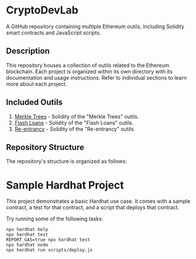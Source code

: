 # CryptoDevLab

A GitHub repository containing multiple Ethereum outils, including Solidity smart contracts and JavaScript scripts.

## Description

This repository houses a collection of outils related to the Ethereum blockchain. Each project is organized within its own directory with its documentation and usage instructions. Refer to individual sections to learn more about each project.

## Included Outils

1. [Merkle Trees](/contracts/Whitelist.sol) - Solidity of the "Merkle Trees" outils.
2. [Flash Loans](/contracts/FlashLoanExample.sol) - Solidity of the "Flash Loans" outils.
2. [Re-entrancy](/contracts/BadContract.sol) - Solidity of the "Re-entrancy" outils.

## Repository Structure

The repository's structure is organized as follows:

# Sample Hardhat Project

This project demonstrates a basic Hardhat use case. It comes with a sample contract, a test for that contract, and a script that deploys that contract.

Try running some of the following tasks:

```shell
npx hardhat help
npx hardhat test
REPORT_GAS=true npx hardhat test
npx hardhat node
npx hardhat run scripts/deploy.js
```
